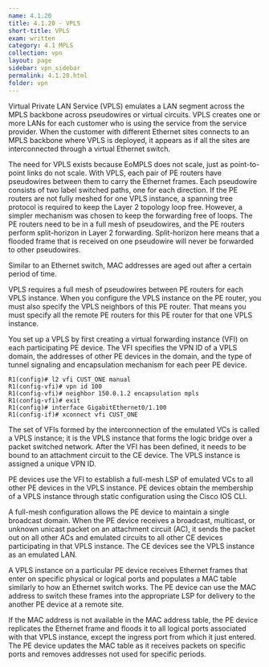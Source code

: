 ```yaml
---
name: 4.1.20
title: 4.1.20 - VPLS
short-title: VPLS
exam: written
category: 4.1 MPLS
collection: vpn
layout: page
sidebar: vpn_sidebar
permalink: 4.1.20.html
folder: vpn
---
```

Virtual Private LAN Service (VPLS) emulates a LAN segment across the MPLS backbone across pseudowires or virtual circuits. VPLS creates one or more LANs for each customer who is using the service from the service provider. When the customer with different Ethernet sites connects to an MPLS backbone where VPLS is deployed, it appears as if all the sites are interconnected through a virtual Ethernet switch.

The need for VPLS exists because EoMPLS does not scale, just as point-to-point links do not scale. With VPLS, each pair of PE routers have pseudowires between them to carry the Ethernet frames. Each pseudowire consists of two label switched paths, one for each direction. If the PE routers are not fully meshed for one VPLS instance, a spanning tree protocol is required to keep the Layer 2 topology loop free. However, a simpler mechanism was chosen to keep the forwarding free of loops. The PE routers need to be in a full mesh of pseudowires, and the PE routers perform split-horizon in Layer 2 forwarding. Split-horizon here means that a flooded frame that is received on one pseudowire will never be forwarded to other pseudowires.

Similar to an Ethernet switch, MAC addresses are aged out after a certain period of time.

VPLS requires a full mesh of pseudowires between PE routers for each VPLS instance. When you configure the VPLS instance on the PE router, you must also specify the VPLS neighbors of this PE router. That means you must specify all the remote PE routers for this PE router for that one VPLS instance.

You set up a VPLS by first creating a virtual forwarding instance (VFI) on each participating PE device. The VFI specifies the VPN ID of a VPLS domain, the addresses of other PE devices in the domain, and the type of tunnel signaling and encapsulation mechanism for each peer PE device.
```
R1(config)# l2 vfi CUST_ONE manual
R1(config-vfi)# vpn id 100
R1(config-vfi)# neighbor 150.0.1.2 encapsulation mpls
R1(config-vfi)# exit
R1(config)# interface GigabitEthernet0/1.100
R1(config-if)# xconnect vfi CUST_ONE
```
The set of VFIs formed by the interconnection of the emulated VCs is called a VPLS instance; it is the VPLS instance that forms the logic bridge over a packet switched network. After the VFI has been defined, it needs to be bound to an attachment circuit to the CE device. The VPLS instance is assigned a unique VPN ID.

PE devices use the VFI to establish a full-mesh LSP of emulated VCs to all other PE devices in the VPLS instance. PE devices obtain the membership of a VPLS instance through static configuration using the Cisco IOS CLI.

A full-mesh configuration allows the PE device to maintain a single broadcast domain. When the PE device receives a broadcast, multicast, or unknown unicast packet on an attachment circuit (AC), it sends the packet out on all other ACs and emulated circuits to all other CE devices participating in that VPLS instance. The CE devices see the VPLS instance as an emulated LAN.

A VPLS instance on a particular PE device receives Ethernet frames that enter on specific physical or logical ports and populates a MAC table similarly to how an Ethernet switch works. The PE device can use the MAC address to switch these frames into the appropriate LSP for delivery to the another PE device at a remote site.

If the MAC address is not available in the MAC address table, the PE device replicates the Ethernet frame and floods it to all logical ports associated with that VPLS instance, except the ingress port from which it just entered. The PE device updates the MAC table as it receives packets on specific ports and removes addresses not used for specific periods.